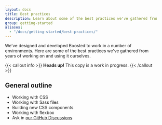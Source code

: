 ```yaml
---
layout: docs
title: Best practices
description: Learn about some of the best practices we've gathered from years of working on and using Boosted.
group: getting-started
aliases:
  - "/docs/getting-started/best-practices/"
---
```


We've designed and developed Boosted to work in a number of environments. Here are some of the best practices we've gathered from years of working on and using it ourselves.

{{< callout info >}}
**Heads up!** This copy is a work in progress.
{{< /callout >}}

## General outline

- Working with CSS
- Working with Sass files
- Building new CSS components
- Working with flexbox
- Ask in [our GitHub Discussions](https://github.com/twbs/bootstrap/discussions)
